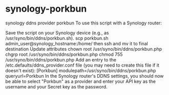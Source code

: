 # synology-porkbun
synology ddns provider porkbun
To use this script with a Synology router:

Save the script on your Synology device (e.g., as /usr/syno/bin/ddns/porkbun.sh). scp porkbun.sh admin_user@synology_hostname:/home/ then ssh and mv it to final destination
Update attributes
        chown root /usr/syno/bin/ddns/porkbun.php
        chgrp root /usr/syno/bin/ddns/porkbun.php
        chmod 755  /usr/syno/bin/ddns/porkbun.php
Add an entry to the /etc.defaults/ddns_provider.conf file (you may need to create this file if it doesn't exist):
[Porkbun]
        modulepath=/usr/syno/bin/ddns/porkbun.php
        queryurl=Porkbun
In the Synology router's DDNS settings, you should now be able to select "Porkbun" as a provider and enter your API key as the username and your Secret key as the password.

